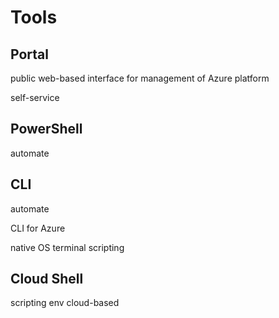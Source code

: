 # Tools

## Portal

public web-based interface for management of Azure platform

self-service

## PowerShell

automate

## CLI

automate

CLI for Azure

native OS terminal scripting

## Cloud Shell

scripting env cloud-based